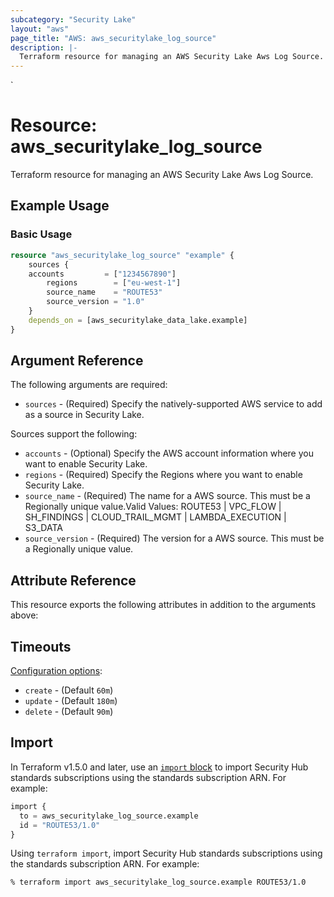 ```yaml
---
subcategory: "Security Lake"
layout: "aws"
page_title: "AWS: aws_securitylake_log_source"
description: |-
  Terraform resource for managing an AWS Security Lake Aws Log Source.
---
```

<!---
TIP: A few guiding principles for writing documentation:
1. Use simple language while avoiding jargon and figures of speech.
2. Focus on brevity and clarity to keep a reader's attention.
3. Use active voice and present tense whenever you can.
4. Document your feature as it exists now; do not mention the future or past if you can help it.
5. Use accessible and inclusive language.
--->`
# Resource: aws_securitylake_log_source

Terraform resource for managing an AWS Security Lake Aws Log Source.

## Example Usage

### Basic Usage

```terraform
resource "aws_securitylake_log_source" "example" {
	sources {
    accounts 	     = ["1234567890"] 
		regions        = ["eu-west-1"]
		source_name    = "ROUTE53"
		source_version = "1.0"
	}
	depends_on = [aws_securitylake_data_lake.example]
}
```

## Argument Reference

The following arguments are required:

* `sources` - (Required) Specify the natively-supported AWS service to add as a source in Security Lake.

Sources support the following:

* `accounts` - (Optional) Specify the AWS account information where you want to enable Security Lake.
* `regions` - (Required) Specify the Regions where you want to enable Security Lake.
* `source_name` - (Required) The name for a AWS source. This must be a Regionally unique value.Valid Values: ROUTE53 | VPC_FLOW | SH_FINDINGS | CLOUD_TRAIL_MGMT | LAMBDA_EXECUTION | S3_DATA
* `source_version` - (Required) The version for a AWS source. This must be a Regionally unique value.

## Attribute Reference

This resource exports the following attributes in addition to the arguments above:

## Timeouts

[Configuration options](https://developer.hashicorp.com/terraform/language/resources/syntax#operation-timeouts):

* `create` - (Default `60m`)
* `update` - (Default `180m`)
* `delete` - (Default `90m`)

## Import

In Terraform v1.5.0 and later, use an [`import` block](https://developer.hashicorp.com/terraform/language/import) to import Security Hub standards subscriptions using the standards subscription ARN. For example:

```terraform
import {
  to = aws_securitylake_log_source.example
  id = "ROUTE53/1.0"
}
```

Using `terraform import`, import Security Hub standards subscriptions using the standards subscription ARN. For example:

```console
% terraform import aws_securitylake_log_source.example ROUTE53/1.0
```